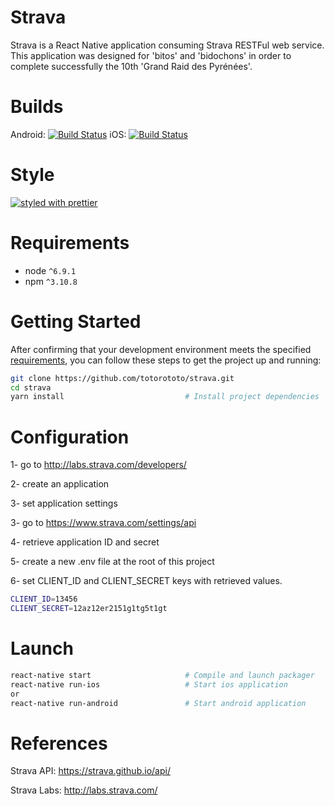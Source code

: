 # Strava

Strava is a React Native application consuming Strava RESTFul web service.
This application was designed for 'bitos' and 'bidochons' in order to complete successfully the 10th 'Grand Raid des Pyrénées'.

# Builds

Android: [![Build Status](https://www.bitrise.io/app/a416933328198685.svg?token=0-NdeRg6y57BlLMUX0VIRg)](https://www.bitrise.io/app/a416933328198685)  iOS: [![Build Status](https://www.bitrise.io/app/17f5bc5ad4a502af.svg?token=08vLH5UDITLIxqCG-tumdw&branch=master)](https://www.bitrise.io/app/17f5bc5ad4a502af)


# Style

[![styled with prettier](https://img.shields.io/badge/styled_with-prettier-ff69b4.svg)](https://github.com/prettier/prettier)

# Requirements
* node `^6.9.1`
* npm `^3.10.8`

# Getting Started

After confirming that your development environment meets the specified [requirements](#requirements), you can follow these steps to get the project up and running:


```bash
git clone https://github.com/totorototo/strava.git
cd strava
yarn install                           # Install project dependencies
```

# Configuration

1- go to http://labs.strava.com/developers/
 
2- create an application

3- set application settings

3- go to https://www.strava.com/settings/api

4- retrieve application ID and secret

5- create a new .env file at the root of this project

6- set CLIENT_ID and CLIENT_SECRET keys with retrieved values.

```bash
CLIENT_ID=13456
CLIENT_SECRET=12az12er2151g1tg5t1gt
```

# Launch

```bash
react-native start                     # Compile and launch packager
react-native run-ios                   # Start ios application
or
react-native run-android               # Start android application
```

# References

Strava API: https://strava.github.io/api/

Strava Labs: http://labs.strava.com/



